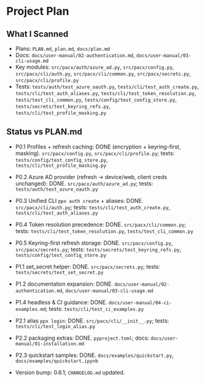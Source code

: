 # Project Plan

## What I Scanned
- Plans: `PLAN.md`, `plan.md`, `docs/plan.md`
- Docs: `docs/user-manual/02-authentication.md`, `docs/user-manual/03-cli-usage.md`
- Key modules: `src/pacx/auth/azure_ad.py`, `src/pacx/config.py`, `src/pacx/cli/auth.py`, `src/pacx/cli/common.py`, `src/pacx/secrets.py`, `src/pacx/cli/profile.py`
- Tests: `tests/auth/test_azure_oauth.py`, `tests/cli/test_auth_create.py`, `tests/cli/test_auth_aliases.py`, `tests/cli/test_token_resolution.py`, `tests/test_cli_common.py`, `tests/config/test_config_store.py`, `tests/secrets/test_keyring_refs.py`, `tests/cli/test_profile_masking.py`

## Status vs PLAN.md
- P0.1 Profiles + refresh caching: DONE (encryption + keyring-first, masking). `src/pacx/config.py`, `src/pacx/cli/profile.py`; tests: `tests/config/test_config_store.py`, `tests/cli/test_profile_masking.py`
- P0.2 Azure AD provider (refresh → device/web, client creds unchanged): DONE. `src/pacx/auth/azure_ad.py`; tests: `tests/auth/test_azure_oauth.py`
- P0.3 Unified CLI `ppx auth create` + aliases: DONE. `src/pacx/cli/auth.py`; tests: `tests/cli/test_auth_create.py`, `tests/cli/test_auth_aliases.py`
- P0.4 Token resolution precedence: DONE. `src/pacx/cli/common.py`; tests: `tests/cli/test_token_resolution.py`, `tests/test_cli_common.py`
- P0.5 Keyring-first refresh storage: DONE. `src/pacx/config.py`, `src/pacx/secrets.py`; tests: `tests/secrets/test_keyring_refs.py`, `tests/config/test_config_store.py`

- P1.1 set_secret helper: DONE. `src/pacx/secrets.py`; tests: `tests/secrets/test_set_secret.py`

- P1.2 documentation expansion: DONE. `docs/user-manual/02-authentication.md`, `docs/user-manual/03-cli-usage.md`

- P1.4 headless & CI guidance: DONE. `docs/user-manual/04-ci-examples.md`; tests: `tests/cli/test_ci_examples.py`

- P2.1 alias `ppx login`: DONE. `src/pacx/cli/__init__.py`; tests: `tests/cli/test_login_alias.py`
- P2.2 packaging extras: DONE. `pyproject.toml`; docs: `docs/user-manual/01-installation.md`
- P2.3 quickstart samples: DONE. `docs/examples/quickstart.py`, `docs/examples/quickstart.ipynb`
- Version bump: 0.6.1; `CHANGELOG.md` updated.
